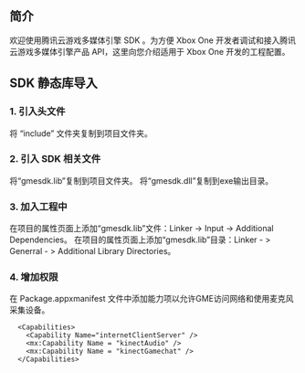 ## 简介
欢迎使用腾讯云游戏多媒体引擎 SDK 。为方便 Xbox One 开发者调试和接入腾讯云游戏多媒体引擎产品 API，这里向您介绍适用于 Xbox One 开发的工程配置。

## SDK 静态库导入

### 1. 引入头文件
将 “include” 文件夹复制到项目文件夹。

### 2. 引入 SDK 相关文件
将“gmesdk.lib”复制到项目文件夹。
将“gmesdk.dll”复制到exe输出目录。

### 3. 加入工程中
在项目的属性页面上添加“gmesdk.lib”文件：Linker -> Input -> Additional Dependencies。
在项目的属性页面上添加“gmesdk.lib”目录：Linker  - > Generral  - > Additional Library Directories。

### 4. 增加权限
在 Package.appxmanifest 文件中添加能力项以允许GME访问网络和使用麦克风采集设备。
```
  <Capabilities>
    <Capability Name="internetClientServer" />
    <mx:Capability Name = "kinectAudio" />
    <mx:Capability Name = "kinectGamechat" />
  </Capabilities>
```